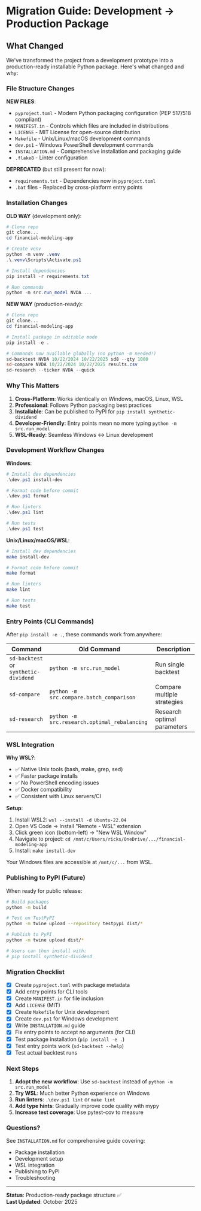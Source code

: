 # Migration Guide: Development → Production Package

## What Changed

We've transformed the project from a development prototype into a production-ready installable Python package. Here's what changed and why:

### File Structure Changes

**NEW FILES**:
- `pyproject.toml` - Modern Python packaging configuration (PEP 517/518 compliant)
- `MANIFEST.in` - Controls which files are included in distributions
- `LICENSE` - MIT License for open-source distribution
- `Makefile` - Unix/Linux/macOS development commands
- `dev.ps1` - Windows PowerShell development commands
- `INSTALLATION.md` - Comprehensive installation and packaging guide
- `.flake8` - Linter configuration

**DEPRECATED** (but still present for now):
- `requirements.txt` - Dependencies now in `pyproject.toml`
- `.bat` files - Replaced by cross-platform entry points

### Installation Changes

**OLD WAY** (development only):
```powershell
# Clone repo
git clone...
cd financial-modeling-app

# Create venv
python -m venv .venv
.\.venv\Scripts\Activate.ps1

# Install dependencies
pip install -r requirements.txt

# Run commands
python -m src.run_model NVDA ...
```

**NEW WAY** (production-ready):
```powershell
# Clone repo
git clone...
cd financial-modeling-app

# Install package in editable mode
pip install -e .

# Commands now available globally (no python -m needed!)
sd-backtest NVDA 10/22/2024 10/22/2025 sd8 --qty 1000
sd-compare NVDA 10/22/2024 10/22/2025 results.csv
sd-research --ticker NVDA --quick
```

### Why This Matters

1. **Cross-Platform**: Works identically on Windows, macOS, Linux, WSL
2. **Professional**: Follows Python packaging best practices
3. **Installable**: Can be published to PyPI for `pip install synthetic-dividend`
4. **Developer-Friendly**: Entry points mean no more typing `python -m src.run_model`
5. **WSL-Ready**: Seamless Windows ↔ Linux development

### Development Workflow Changes

**Windows**:
```powershell
# Install dev dependencies
.\dev.ps1 install-dev

# Format code before commit
.\dev.ps1 format

# Run linters
.\dev.ps1 lint

# Run tests
.\dev.ps1 test
```

**Unix/Linux/macOS/WSL**:
```bash
# Install dev dependencies
make install-dev

# Format code before commit
make format

# Run linters
make lint

# Run tests
make test
```

### Entry Points (CLI Commands)

After `pip install -e .`, these commands work from anywhere:

| Command | Old Command | Description |
|---------|-------------|-------------|
| `sd-backtest` or `synthetic-dividend` | `python -m src.run_model` | Run single backtest |
| `sd-compare` | `python -m src.compare.batch_comparison` | Compare multiple strategies |
| `sd-research` | `python -m src.research.optimal_rebalancing` | Research optimal parameters |

### WSL Integration

**Why WSL?**:
- ✅ Native Unix tools (bash, make, grep, sed)
- ✅ Faster package installs
- ✅ No PowerShell encoding issues
- ✅ Docker compatibility
- ✅ Consistent with Linux servers/CI

**Setup**:
1. Install WSL2: `wsl --install -d Ubuntu-22.04`
2. Open VS Code → Install "Remote - WSL" extension
3. Click green icon (bottom-left) → "New WSL Window"
4. Navigate to project: `cd /mnt/c/Users/ricks/OneDrive/.../financial-modeling-app`
5. Install: `make install-dev`

Your Windows files are accessible at `/mnt/c/...` from WSL.

### Publishing to PyPI (Future)

When ready for public release:

```bash
# Build packages
python -m build

# Test on TestPyPI
python -m twine upload --repository testpypi dist/*

# Publish to PyPI
python -m twine upload dist/*

# Users can then install with:
# pip install synthetic-dividend
```

### Migration Checklist

- [x] Create `pyproject.toml` with package metadata
- [x] Add entry points for CLI tools
- [x] Create `MANIFEST.in` for file inclusion
- [x] Add `LICENSE` (MIT)
- [x] Create `Makefile` for Unix development
- [x] Create `dev.ps1` for Windows development
- [x] Write `INSTALLATION.md` guide
- [x] Fix entry points to accept no arguments (for CLI)
- [x] Test package installation (`pip install -e .`)
- [x] Test entry points work (`sd-backtest --help`)
- [x] Test actual backtest runs

### Next Steps

1. **Adopt the new workflow**: Use `sd-backtest` instead of `python -m src.run_model`
2. **Try WSL**: Much better Python experience on Windows
3. **Run linters**: `.\dev.ps1 lint` or `make lint`
4. **Add type hints**: Gradually improve code quality with mypy
5. **Increase test coverage**: Use pytest-cov to measure

### Questions?

See `INSTALLATION.md` for comprehensive guide covering:
- Package installation
- Development setup
- WSL integration
- Publishing to PyPI
- Troubleshooting

---

**Status**: Production-ready package structure ✅  
**Last Updated**: October 2025
